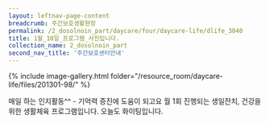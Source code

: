 ```yaml
--- 
layout: leftnav-page-content 
breadcrumb: 주간보호생활현장 
permalink: /2_dosolnoin_part/daycare/four/daycare-life/dlife_3040
title: 1월_10일_프로그램_사진입니다.
collection_name: 2_dosolnoin_part
second_nav_title: '주간보호센터안내' 
---
```

{% include image-gallery.html folder="/resource_room/daycare-life/files/201301-98/" %}





매일 하는 인지활동^^ - 기억력 증진에 도움이 되고요
월 1회 진행되는 생일잔치, 건강을 위한 생활체육 프로그램입니다.
오늘도 화이팅입니다.